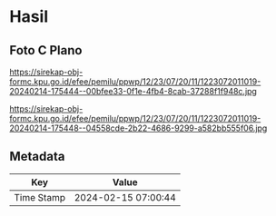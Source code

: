 # Hasil

## Foto C Plano

https://sirekap-obj-formc.kpu.go.id/efee/pemilu/ppwp/12/23/07/20/11/1223072011019-20240214-175444--00bfee33-0f1e-4fb4-8cab-37288f1f948c.jpg

https://sirekap-obj-formc.kpu.go.id/efee/pemilu/ppwp/12/23/07/20/11/1223072011019-20240214-175448--04558cde-2b22-4686-9299-a582bb555f06.jpg


## Metadata

| Key        | Value               |
| ---------- | ------------------- |
| Time Stamp | 2024-02-15 07:00:44 |



